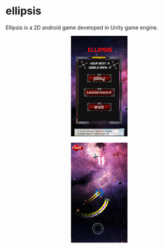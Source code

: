 # ellipsis
Ellipsis is a 2D android game developed in Unity game engine.

<p align="center">
  <img src="Assets/screenshots/scr2.png" width="30%" title="Ellipsis - Menu">
</p>


<p align="center">
  <img src="Assets/screenshots/sc1.png" width="30%" title="Ellipsis">
</p>
